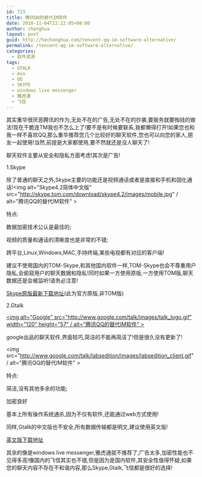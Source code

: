 ```yaml
---
id: 723
title: 腾讯QQ的替代IM软件
date: 2010-11-04T22:22:05+08:00
author: chonghua
layout: post
guid: http://hechonghua.com/tencent-qq-im-software-alternative/
permalink: /tencent-qq-im-software-alternative/
categories:
  - 软件资源
tags:
  - GTALK
  - msn
  - QQ
  - SKYPE
  - windows live messenger
  - 雅虎通
  - 飞信
---
```

其实重华很厌恶腾讯的作为,无处不在的广告,无处不在的抄袭,要服务就要掏钱的做法!现在干脆连TM我也不怎么上了!要不是有时候要联系,我都懒得打开!如果您也和我一样不喜欢QQ,那么重华推荐您几个比较好的聊天软件,您也可以向您的家人,朋友一起使用!当然,前提是大家都使用,要不然就还是没人聊天了!

<!--more-->

聊天软件主要从安全和隐私方面考虑!其次是广告!

1.Skype</p> 

除了普通的聊天之外,Skype主要的功能还是视频通话或者是直接和手机和固化通话!<img alt="Skype4.2简体中文版" src="http://skype.tom.com/download/skype4.2/images/mobile.jpg" / alt="腾讯QQ的替代IM软件" >

特点:

数据加密技术公认是最佳的;

视频的质量和通话的清晰度也是非常的不错;

跨平台,Linux,Windows,MAC,手持终端,某些电视都有对应的客户端!

建议不使用国内的TOM-Skype,和其他国内软件一样,TOM-Skype也会不尊重用户隐私,会偷窥用户的聊天数据和隐私!同时如果一方使用原版,一方使用TOM版,聊天数据还是会被监听!请务必注意!

<a href="http://download.skype.com/SkypeSetup.exe" target="_blank">Skype原版最新下载地址</a>(此为官方原版,非TOM版)

2.Gtalk

[<img alt="Google" src="http://www.google.com/talk/images/talk_logo.gif" width="120" height="57" / alt="腾讯QQ的替代IM软件" >](http://www.google.com/talk/) 

google出品的聊天软件,界面轻巧,简洁的不能再简洁了!但是很久没有更新了!

<img src="http://www.google.com/talk/labsedition/images/labsedition_client.gif" / alt="腾讯QQ的替代IM软件" > </p> 

特点:

简洁,没有其他多余的功能;

加密良好

基本上所有操作系统通杀,因为不仅有软件,还能通过web方式使用!

同样,Gtalk的中文版也不安全,所有数据传输都是明文,建议使用英文版!

<a href="http://dl.google.com/googletalk/googletalk-setup.exe" target="_blank">英文版下载地址</a>

其余的像是windows live messenger,雅虎通就不推荐了,广告太多,加密性能也不见得多高!像国内的飞信其实也不错,但是因为是国内软件,其安全性值得怀疑,如果您的聊天内容不存在不和谐内容,那么Skype,Gtalk,飞信都是很好的选择!